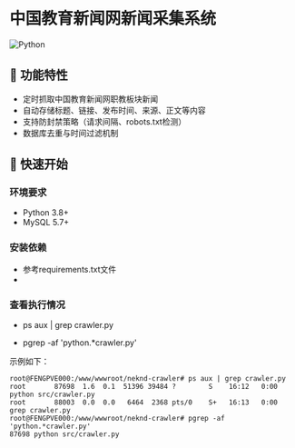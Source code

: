 # 中国教育新闻网新闻采集系统

![Python](https://img.shields.io/badge/python-3.8%2B-blue)

## 📌 功能特性
- 定时抓取中国教育新闻网职教板块新闻
- 自动存储标题、链接、发布时间、来源、正文等内容
- 支持防封禁策略（请求间隔、robots.txt检测）
- 数据库去重与时间过滤机制

## 🚀 快速开始

### 环境要求
- Python 3.8+
- MySQL 5.7+

### 安装依赖

- 参考requirements.txt文件
- 

### 查看执行情况
- ps aux | grep crawler.py

- pgrep -af 'python.*crawler.py'

示例如下：

```
root@FENGPVE000:/www/wwwroot/neknd-crawler# ps aux | grep crawler.py
root       87698  1.6  0.1  51396 39484 ?        S    16:12   0:00 python src/crawler.py
root       88003  0.0  0.0   6464  2368 pts/0    S+   16:13   0:00 grep crawler.py
root@FENGPVE000:/www/wwwroot/neknd-crawler# pgrep -af 'python.*crawler.py'
87698 python src/crawler.py
```

